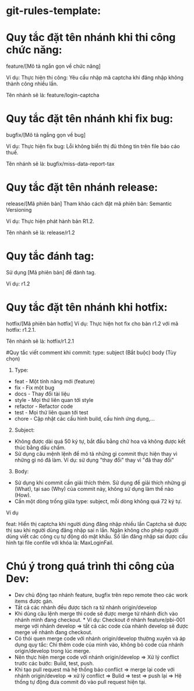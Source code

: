 # git-rules-template:

# Quy tắc đặt tên nhánh khi thi công chức năng:

  feature/[Mô tả ngắn gọn về chức năng]
  
Ví dụ: Thực hiện thi công: Yêu cầu nhập mã captcha khi đăng nhập không thành công nhiều lần.

Tên nhánh sẽ là: feature/login-captcha

# Quy tắc đặt tên nhánh khi fix bug:

  bugfix/[Mô tả ngắng gọn về bug]
 
Ví dụ: Thực hiện fix bug: Lỗi không biển thị đủ thông tin trên file báo cáo thuế.

Tên nhánh sẽ là: bugfix/miss-data-report-tax

# Quy tắc đặt tên nhánh release:
  release/[Mã phiên bản]
Tham khảo cách đặt mã phiên bản: Semantic Versioning

Ví dụ: Thực hiện phát hành bản R1.2.

Tên nhánh sẽ là: release/r1.2

# Quy tắc đánh tag:

Sử dụng [Mã phiên bản] để đánh tag.

Ví dụ: r1.2

# Quy tắc đặt tên nhánh khi hotfix:
hotfix/[Mã phiên bản hotfix]
Ví dụ: Thực hiện hot fix cho bản r1.2 với mã hotfix: r1.2.1.

Tên nhánh sẽ là: hotfix/r1.2.1

#Quy tắc viết comment khi commit:
  type: subject (Bắt buộc)
  body (Tùy chọn)
  
1. Type:

* feat - Một tính năng mới (feature)
*  fix - Fix một bug
*  docs - Thay đổi tài liệu
*  style - Mọi thứ liên quan tới style
*  refactor - Refactor code
*  test - Mọi thứ liên quan tới test
*  chore - Cập nhật các cấu hình build, cấu hình ứng dụng,...

2. Subject:

*  Không được dài quá 50 ký tự, bắt đầu bằng chữ hoa và không được kết thúc bằng dấu chấm.
*  Sử dụng câu mệnh lệnh để mô tả những gì commit thực hiện thay vì những gì nó đã làm. Ví dụ: sử dụng "thay đổi" thay vì "đã thay đổi"

3. Body:

*  Sử dụng khi commit cần giải thích thêm. Sử dụng để giải thích những gì (What), tại sao (Why) của commit này, không sử dụng làm thế nào (How).
*  Cần một dòng trống giữa type: subject, mỗi dòng không quá 72 ký tự.

Ví dụ

  feat: Hiển thị captcha khi người dùng đăng nhập nhiều lần
  Captcha sẽ được thị sau khi người dùng đăng nhập sai n lần. Ngăn không cho phép người dùng      viết các công cụ tự động dò mật khẩu.
  Số lần đăng nhập sai được cấu hình tại file confile với khóa là: MaxLoginFail.
  
  # Chú ý trong quá trình thi công của Dev:
  
 * Dev chủ động tạo nhánh feature, bugfix trên repo remote theo các work items được gán.
*  Tất cả các nhánh đều được tách ra từ nhánh origin/develop
*  Khi dùng câu lệnh merge thì code sẽ được merge từ nhánh đích vào nhánh mình đang checkout. *  Ví dụ: Checkout ở nhánh feature/pbi-001 merge với nhánh develop => tất cả các code của       nhánh develop sẽ được merge về nhánh đang checkout.
*  Có thói quen merge code với nhánh origin/develop thường xuyên và áp dụng quy tắc: Chỉ thêm code của mình vào, không bỏ code của nhánh origin/develop trong lúc merge.
*  Nên thực hiện merge code với nhánh origin/develop => Xử lý conflict trước các bước: Build, test, push.
*  Khi tạo pull request mà hệ thống báo conflict => merge lại code với nhánh origin/develop => xử lý conflict => Bulid => test => push lại => Hệ thống tự động đưa commit đó vào pull request hiện tại.

